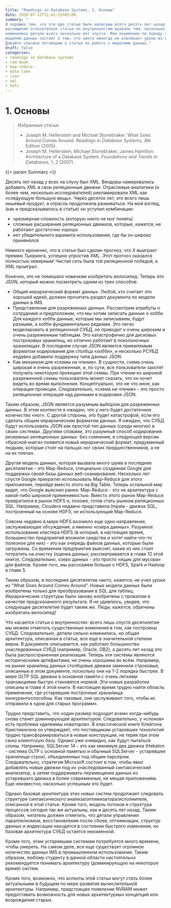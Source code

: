 ```yaml
---
title: "Readings in Database Systems. 1. Основы"
date: 2020-07-12T12:41:13+03:00
summary: "
Я поражен тем, что эти две статьи были написаны всего десять лет назад! Моё
восхищение относительно статьи по внутренностям вызвано тем, насколько сильно
изменились детали всего несколько лет спустя. Мое изумление по поводу статьи по
моделям данных состоит в том, что никто никогда не извлекает уроки из истории.
Давайте сначала поговорим о статье по работе с моделями данных."
draft: false
categories:
- readings in database systems
- red book
- map-reduce
- data lake
- json
- xml
- hdfs
---
```


# 1. Основы

> Избранные статьи:
>
> - Joseph M. Hellerstein and Michael Stonebraker. What Goes Around Comes
>   Around. *Readings in Database Systems*, 4th Edition (2005).
> - Joseph M. Hellerstein, Michael Stonebraker, James Hamilton. Architecture of
>   a Database System. *Foundations and Trends in Databases*, 1, 2 (2007).

{{< param Summary >}}

Десять лет назад у всех на слуху был XML. Вендоры намеревались добавить XML в
свои реляционные движки. Отраслевые аналитики (и более чем, несколько
исследователей) рекламировали XML как «следующую большую вещь». Через десяток
лет, это всего лишь нишевый продукт, а отрасль продолжила развиваться. На мой
взгляд, (как и предсказывалось в статье) он уступил комбинации:

- чрезмерная сложность (которую никто не мог понять)
- сложные расширения реляционных движков, которые, кажется, не работают
  достаточно хорошо
- нет убедительного варианта использования, где бы он широко принянялся

Немного иронично, что в статье был сделан прогноз, что X выиграет премию
Тьюринга, успешно упростив XML. Этот прогноз оказался полностью неверным!
Чистая сеть была той реляционной победой, а XML проиграл.

Конечно, это не помешало новичкам изобретать велосипед. Теперь это JSON, который
можно посмотреть одним из трех способов:

- Общий иерархический формат данных. Любой, кто считает это хорошей идеей,
  должен прочитать раздел документа по модели данных в IMS.
- Представление для разреженных данных. Рассмотрим атрибуты о сотруднике и
  предположим, что мы хотим записать данные о хобби. Для каждого хобби данные,
  которые мы записываем, будут разными, а хобби фундаментально редкими. Это
  легко моделировать в реляционной СУБД, но приводит к очень широким и очень
  разреженным таблицам. Это катастрофично для дисковых построковых хранилищ, но
  отлично работает в поколоночных хранилищах. В последнем случае JSON является
  приемлемым форматом кодирования для столбца «хобби», и несколько РСУБД недавно
  добавили поддержку типа данных JSON.
- Как механизм для «схемы на чтение». В сущности, схема очень широкая и очень
  разреженная, и, по сути, все пользователи захотят получить некоторую проекцию
  этой схемы. При чтении из широкой разреженной схемы пользователь может
  сказать, что он хочет видеть во время выполнения. Концептуально, это не что
  иное, как операция проекции. Следовательно, «схема на чтение» - это просто
  реляционная операция над данными в кодировке JSON.

Таким образом, JSON является разумным выбором для разреженных данных. В этом
контексте я ожидаю, что у него будет достаточное количество «ног». С другой
стороны, это будет катастрофой, если его сделать общим иерархическим форматом
данных. Я ожидаю, что СУБД будут использовать JSON как простой тип данных
(среди многих) в своих системах. Другими словами, это разумный способ
кодирования резервных реляционных данных. Без сомнения, в следующей версии
«Красной книги» появится новый иерархический формат, придуманный людьми, которые
стоят на пальцах ног своих предшественников, а не на их плечах.

Другая модель данных, которая вызвала много шума в последнее десятилетие - это
Map-Reduce, специально созданная Google для поддержки своей базы данных
веб-сканирования. Несколько лет спустя Google прекратил использовать Map-Reduce
для этого приложения, перейдя вместо этого на Big Table. Теперь остальной мир
видит, что Google выяснил ранее: Map-Reduce - это не архитектура с какой-либо
широкой применимостью. Вместо этого рынок Map-Reduce превратился в рынок HDFS и,
похоже, готов стать рынком реляционных SQL. Например, Cloudera недавно
представила Impala - движок SQL, построенный на основе HDFS, не использующий
Map-Reduce.

Совсем недавно в мире HDFS возникло еще одно направление, заслуживающее
обсуждения, а именно «озера данных». Разумное использование кластера HDFS (в
который, в настоящее время, большинство предприятий вложили средства и хотят найти
что-то полезное для них) - это как очередь файлов данных, которые были
загружены. Со временем предприятия выяснят, какие из них стоит потратить на
очистку (оценка данных; рассматривается в главе 12 этой книги). Следовательно,
озеро данных - это просто «ящик для мусора» для файлов. Кроме того, мы расскажем
больше о HDFS, Spark и Hadoop в главе 5.

Таким образом, в последнее десятилетие никто, кажется, не учел уроки из "What
Goes Around Comes Around".  Новые модели данных были изобретены только для
преобразования в SQL для таблиц. Иерархические структуры были заново изобретены
с провалом в качестве предсказанного результата. Я не удивлюсь, увидев, что
следующее десятилетие будет таким же. Люди, кажется, обречены изобретать велосипед!

Что касается статьи о внутренностях: всего лишь спустя десятилетие мы можем
отметить существенные изменения в том, как построены СУБД. Следовательно, детали
сильно изменились, но общая архитектура, описанная в статье, все еще в
значительной степени верна. В документе описывается, как работает большинство
унаследованных СУБД (например, Oracle, DB2), а десять лет назад это была
распространенная реализация. Теперь эти системы являются историческими
артефактами; не очень хорошими во всём. Например, на рынке хранилищ данных
столбцовые движки заменили строковые, описанные в этом документе, поскольку
они на 1–2 порядка быстрее. В мире OLTP SQL движки в основной памяти с очень
легкими транзакциями быстро становятся нормой. Эти новые разработки описаны
в главе 4 этой книги. В настоящее время трудно найти область применения, где
устаревшие построчные хранилища конкурентоспособны. Как таковые, они заслуживают
того, чтобы их отправили в «дом для старых программ».
 
Трудно представить, что «один размер подходит всем» когда-нибудь снова станет
доминирующей архитектурой. Следовательно, у «слонов» есть проблема «дилеммы
новаторов». В классической книге Клейтона Кристиансена он утверждает, что
поставщикам устаревших технологий трудно трансформироваться в новые конструкции,
не теряя при этом свою клиентскую базу. Однако уже очевидно, как будут пытаться
слоны. Например, SQLServer 14 - это как минимум два движка (Hekaton - система
OLTP с основной памятью и обычный SQLServer - устаревшее хранилище строк),
объединенных под общим парсером. Следовательно, стратегия Microsoft состоит в
том, чтобы явно добавлять новые движки под их унаследованный синтаксический
анализатор, а затем поддерживать перемещение данных из устаревшего движка в
более современные, не мешая приложениям. Еще неизвестно, насколько успешным это
будет.

Однако базовая архитектура этих новых систем продолжает следовать структуре
синтаксического анализа/оптимизатора/исполнителя, описанной в этой статье.
Кроме того, модель потоков и структура процессов сегодня так же актуальны, как и
десять лет назад. Таким образом, читатель должен отметить, что детали управления
параллелизмом, восстановления после сбоев, оптимизации, структур данных и
индексации находятся в состоянии быстрого изменения, но базовая архитектура СУБД
остается неизменной.

Кроме того, этим устаревшим системам потребуется много времени, чтобы умереть.
На самом деле, все еще существует огромное количество данных IMS в
промышленном использовании. Таким образом, любому студенту в данной области
настоятельно рекомендуется понимать архитектуру (доминирующую на некоторое
время) систем.

Кроме того, возможно, что аспекты этой статьи могут стать более актуальными в
будущем по мере развития вычислительной архитектуры. Например, предстоящее
появление NVRAM может предоставить возможность для новых архитектурных концепций
или возрождения старых.

